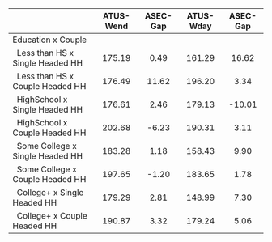 
|                      |    ATUS-Wend |     ASEC-Gap |    ATUS-Wday |     ASEC-Gap |
| -------------------- | :----------: | :----------: | :----------: | :----------: |
| Education x Couple   |              |              |              |              |
| &nbsp;&nbsp;Less than HS x Single Headed HH |       175.19 |         0.49 |       161.29 |        16.62 |
| &nbsp;&nbsp;Less than HS x Couple Headed HH |       176.49 |        11.62 |       196.20 |         3.34 |
| &nbsp;&nbsp;HighSchool x Single Headed HH |       176.61 |         2.46 |       179.13 |       -10.01 |
| &nbsp;&nbsp;HighSchool x Couple Headed HH |       202.68 |        -6.23 |       190.31 |         3.11 |
| &nbsp;&nbsp;Some College x Single Headed HH |       183.28 |         1.18 |       158.43 |         9.90 |
| &nbsp;&nbsp;Some College x Couple Headed HH |       197.65 |        -1.20 |       183.65 |         1.78 |
| &nbsp;&nbsp;College+ x Single Headed HH |       179.29 |         2.81 |       148.99 |         7.30 |
| &nbsp;&nbsp;College+ x Couple Headed HH |       190.87 |         3.32 |       179.24 |         5.06 |

